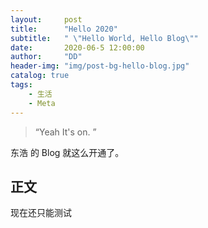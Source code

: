 ```yaml
---
layout:     post
title:      "Hello 2020"
subtitle:   " \"Hello World, Hello Blog\""
date:       2020-06-5 12:00:00
author:     "DD"
header-img: "img/post-bg-hello-blog.jpg"
catalog: true
tags:
    - 生活
    - Meta
---
```


> “Yeah It's on. ”


东浩 的 Blog 就这么开通了。

<p id = "build"></p>

## 正文

现在还只能测试


